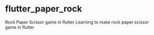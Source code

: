 # flutter_paper_rock
Rock Paper Scissor game in flutter
Learning to make rock paper scissor game in flutter
